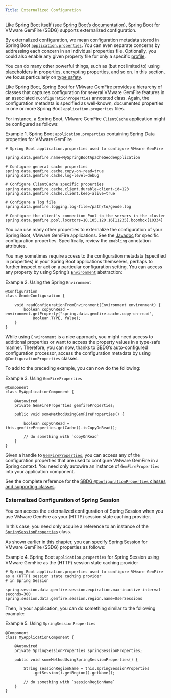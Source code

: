 ```yaml
---
Title: Externalized Configuration
---
```


<!-- 
 Copyright (c) VMware, Inc. 2022. All rights reserved.
 Licensed to the Apache Software Foundation (ASF) under one or more contributor license
 agreements. See the NOTICE file distributed with this work for additional information regarding
 copyright ownership. The ASF licenses this file to You under the Apache License, Version 2.0 (the
 "License"); you may not use this file except in compliance with the License. You may obtain a
 copy of the License at
 
 http://www.apache.org/licenses/LICENSE-2.0
 
 Unless required by applicable law or agreed to in writing, software distributed under the License
 is distributed on an "AS IS" BASIS, WITHOUT WARRANTIES OR CONDITIONS OF ANY KIND, either express
 or implied. See the License for the specific language governing permissions and limitations under
 the License.
-->

Like Spring Boot itself (see
[Spring Boot’s documentation](https://docs.spring.io/spring-boot/docs/current/reference/html/boot-features-external-config.html)), Spring Boot for VMware GemFire (SBDG)
supports externalized configuration.

By externalized configuration, we mean configuration metadata stored in
Spring Boot
[`application.properties`](https://docs.spring.io/spring-boot/docs/current/reference/html/boot-features-external-config.html#boot-features-external-config-application-property-files).
You can even separate concerns by addressing each concern in an
individual properties file. Optionally, you could also enable any given
property file for only a specific
[profile](https://docs.spring.io/spring-boot/docs/current/reference/html/boot-features-external-config.html#boot-features-external-config-profile-specific-properties).

You can do many other powerful things, such as (but not limited to)
using
[placeholders](https://docs.spring.io/spring-boot/docs/current/reference/html/boot-features-external-config.html#boot-features-external-config-placeholders-in-properties)
in properties,
[encrypting](https://docs.spring.io/spring-boot/docs/current/reference/html/boot-features-external-config.html#boot-features-encrypting-properties)
properties, and so on. In this section, we focus particularly on
[type safety](https://docs.spring.io/spring-boot/docs/current/reference/html/boot-features-external-config.html#boot-features-external-config-typesafe-configuration-properties).

Like Spring Boot, Spring Boot for VMware GemFire provides a
hierarchy of classes that captures configuration for several
VMware GemFire features in an associated
`@ConfigurationProperties` annotated class. Again, the configuration
metadata is specified as well-known, documented properties in one or
more Spring Boot `application.properties` files.

For instance, a Spring Boot, VMware GemFire `ClientCache`
application might be configured as follows:

Example 1. Spring Boot `application.properties` containing Spring Data
properties for VMware GemFire

``` highlight
# Spring Boot application.properties used to configure VMware GemFire

spring.data.gemfire.name=MySpringBootApacheGeodeApplication

# Configure general cache properties
spring.data.gemfire.cache.copy-on-read=true
spring.data.gemfire.cache.log-level=debug

# Configure ClientCache specific properties
spring.data.gemfire.cache.client.durable-client-id=123
spring.data.gemfire.cache.client.keep-alive=true

# Configure a log file
spring.data.gemfire.logging.log-file=/path/to/geode.log

# Configure the client's connection Pool to the servers in the cluster
spring.data.gemfire.pool.locators=10.105.120.16[11235],boombox[10334]
```

You can use many other properties to externalize the configuration of
your Spring Boot, VMware GemFire applications. See the
[Javadoc](https://docs.spring.io/spring/docs/current/javadoc-api/org/springframework/data/gemfire/config/annotation/package-frame.html)
for specific configuration properties. Specifically, review the
`enabling` annotation attributes.

You may sometimes require access to the configuration metadata
(specified in properties) in your Spring Boot applications themselves,
perhaps to further inspect or act on a particular configuration setting.
You can access any property by using Spring’s
[`Environment`](https://docs.spring.io/spring/docs/current/javadoc-api/org/springframework/core/env/Environment.html)
abstraction:

Example 2. Using the Spring `Environment`

``` highlight
@Configuration
class GeodeConfiguration {

    void readConfigurationFromEnvironment(Environment environment) {
        boolean copyOnRead = environment.getProperty("spring.data.gemfire.cache.copy-on-read",
            Boolean.TYPE, false);
    }
}
```

While using `Environment` is a nice approach, you might need access to
additional properties or want to access the property values in a
type-safe manner. Therefore, you can now, thanks to SBDG’s
auto-configured configuration processor, access the configuration
metadata by using `@ConfigurationProperties` classes.

To add to the preceding example, you can now do the following:

Example 3. Using `GemFireProperties`

``` highlight
@Component
class MyApplicationComponent {

    @Autowired
    private GemFireProperties gemfireProperties;

    public void someMethodUsingGemFireProperties() {

        boolean copyOnRead = this.gemfireProperties.getCache().isCopyOnRead();

        // do something with `copyOnRead`
    }
}
```

Given a handle to
[`GemFireProperties`](https://docs.spring.io/spring-boot-data-geode-build/current/api/org/springframework/geode/boot/autoconfigure/configuration/GemFireProperties.html),
you can access any of the configuration properties that are used to
configure VMware GemFire in a Spring context. You need only
autowire an instance of `GemFireProperties` into your application
component.

See the complete reference for the
[SBDG `@ConfigurationProperties` classes and supporting classes](https://docs.spring.io/spring-boot-data-geode-build/current/api/org/springframework/geode/boot/autoconfigure/configuration/package-frame.html).

### Externalized Configuration of Spring Session

You can access the externalized configuration of Spring Session when you
use VMware GemFire as your (HTTP) session state caching
provider.

In this case, you need only acquire a reference to an instance of the
[`SpringSessionProperties`](https://docs.spring.io/spring-boot-data-geode-build/current/api/org/springframework/geode/boot/autoconfigure/configuration/SpringSessionProperties.html) class.

As shown earlier in this chapter, you can specify Spring Session for
VMware GemFire (SSDG) properties as follows:

Example 4. Spring Boot `application.properties` for Spring Session using
VMware GemFire as the (HTTP) session state caching provider

``` highlight
# Spring Boot application.properties used to configure VMware GemFire as a (HTTP) session state caching provider
# in Spring Session

spring.session.data.gemfire.session.expiration.max-inactive-interval-seconds=300
spring.session.data.gemfire.session.region.name=UserSessions
```

Then, in your application, you can do something similar to the following
example:

Example 5. Using `SpringSessionProperties`

``` highlight
@Component
class MyApplicationComponent {

    @Autowired
    private SpringSessionProperties springSessionProperties;

    public void someMethodUsingSpringSessionProperties() {

        String sessionRegionName = this.springSessionProperties
            .getSession().getRegion().getName();

        // do something with `sessionRegionName`
    }
}
```

